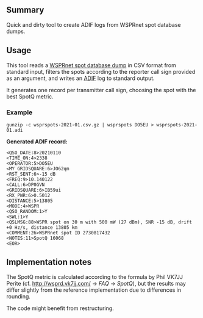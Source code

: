 ## Summary

Quick and dirty tool to create ADIF logs from WSPRnet spot database dumps.

## Usage

This tool reads a [WSPRnet spot database dump](https://wsprnet.org/drupal/downloads) in CSV format
from standard input, filters the spots according to the reporter call sign provided as an argument,
and writes an [ADIF](https://adif.org/) log to standard output.

It generates one record per transmitter call sign, choosing the spot with the best SpotQ metric.

### Example

```
gunzip -c wsprspots-2021-01.csv.gz | wsprspots DO5EU > wsprspots-2021-01.adi
```

**Generated ADIF record:**


```
<QSO_DATE:8>20210110
<TIME_ON:4>2338
<OPERATOR:5>DO5EU
<MY_GRIDSQUARE:6>JO62qm
<RST_SENT:6>-15 dB
<FREQ:9>10.140122
<CALL:6>DP0GVN
<GRIDSQUARE:6>IB59ui
<RX_PWR:6>0.5012
<DISTANCE:5>13805
<MODE:4>WSPR
<QSO_RANDOM:1>Y
<SWL:1>Y
<QSLMSG:88>WSPR spot on 30 m with 500 mW (27 dBm), SNR -15 dB, drift +0 Hz/s, distance 13805 km
<COMMENT:26>WSPRnet spot ID 2730817432
<NOTES:11>SpotQ 16068
<EOR>

```

## Implementation notes

The SpotQ metric is calculated according to the formula by Phil VK7JJ Perite (cf.
<http://wsprd.vk7jj.com/> → *FAQ* → *SpotQ*), but the results may differ slightly from the reference
implementation due to differences in rounding.

The code might benefit from restructuring.
